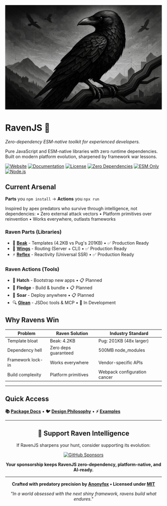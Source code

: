 <div align="center">
  <img src="media/raven-landscape.png" alt="RavenJS Landscape" style="max-width: 100%; height: auto;">
</div>

# RavenJS 🦅

_Zero-dependency ESM-native toolkit for experienced developers._

Pure JavaScript and ESM-native libraries with zero runtime dependencies. Built on modern platform evolution, sharpened by framework war lessons.

[![Website](https://img.shields.io/badge/🌐_Website-ravenjs.dev-blue.svg)](https://ravenjs.dev)
[![Documentation](https://img.shields.io/badge/📚_Docs-Online-blue.svg)](https://docs.ravenjs.dev)
[![License](https://img.shields.io/badge/License-MIT-green.svg)](LICENSE)
[![Zero Dependencies](https://img.shields.io/badge/Dependencies-Zero-brightgreen.svg)](https://github.com/Anonyfox/ravenjs)
[![ESM Only](https://img.shields.io/badge/Modules-ESM_Only-blue.svg)](https://nodejs.org/api/esm.html)
[![Node.js](https://img.shields.io/badge/Node.js-22.5+-green.svg)](https://nodejs.org/)

## Current Arsenal

**Parts** you `npm install` → **Actions** you `npx run`

Inspired by apex predators who survive through intelligence, not dependencies:
• Zero external attack vectors
• Platform primitives over reinvention
• Works everywhere, outlasts frameworks

### Raven Parts (Libraries)

- 🦜 **[Beak](packages/beak/README.md)** - Templates (4.2KB vs Pug's 201KB) • ✅ Production Ready
- 🦅 **[Wings](packages/wings/README.md)** - Routing (Server + CLI) • ✅ Production Ready
- ⚡ **[Reflex](packages/reflex/README.md)** - Reactivity (Universal SSR) • ✅ Production Ready

### Raven Actions (Tools)

- 🥚 **Hatch** - Bootstrap new apps • 📋 Planned
- 🐣 **Fledge** - Build & bundle • 📋 Planned
- 🦅 **Soar** - Deploy anywhere • 📋 Planned
- 🔍 **[Glean](packages/glean/README.md)** - JSDoc tools & MCP • 🚧 In Development

## Why Ravens Win

| Problem           | Raven Solution       | Industry Standard            |
| ----------------- | -------------------- | ---------------------------- |
| Template bloat    | Beak: 4.2KB          | Pug: 201KB (48x larger)      |
| Dependency hell   | Zero deps guaranteed | 500MB node_modules           |
| Framework lock-in | Works everywhere     | Vendor-specific APIs         |
| Build complexity  | Platform primitives  | Webpack configuration cancer |

---

## Quick Access

**📚 [Package Docs](packages/README.md)** • **🐦 [Design Philosophy](CODEX.md)** • **⚡ [Examples](examples/)**

---

<div align="center">

## 🦅 Support Raven Intelligence

If RavenJS sharpens your hunt, consider supporting its evolution:

[![GitHub Sponsors](https://img.shields.io/badge/Sponsor_on_GitHub-EA4AAA?style=for-the-badge&logo=github&logoColor=white)](https://github.com/sponsors/Anonyfox)

**Your sponsorship keeps RavenJS zero-dependency, platform-native, and AI-ready.**

---

**Crafted with predatory precision by [Anonyfox](https://anonyfox.com) • Licensed under [MIT](LICENSE)**

_"In a world obsessed with the next shiny framework, ravens build what endures."_

</div>
